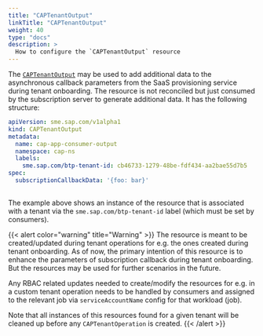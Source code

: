 ```yaml
---
title: "CAPTenantOutput"
linkTitle: "CAPTenantOutput"
weight: 40
type: "docs"
description: >
  How to configure the `CAPTenantOutput` resource
---
```


The [`CAPTenantOutput`](docs/reference/#sme.sap.com/v1alpha1.CAPTenantOutput) may be used to add additional data to the asynchronous callback parameters from the SaaS provisioning service during tenant onboarding. The resource is not reconciled but just consumed by the subscription server to generate additional data. It has the following structure:

```yaml
apiVersion: sme.sap.com/v1alpha1
kind: CAPTenantOutput
metadata:
  name: cap-app-consumer-output
  namespace: cap-ns
  labels:
    sme.sap.com/btp-tenant-id: cb46733-1279-48be-fdf434-aa2bae55d7b5
spec:
  subscriptionCallbackData: '{foo: bar}'
  
```
The example above shows an instance of the resource that is associated with a tenant via the `sme.sap.com/btp-tenant-id` label (which must be set by consumers).

{{< alert color="warning" title="Warning" >}}
The resource is meant to be created/updated during tenant operations for e.g. the ones created during tenant onboarding. As of now, the primary intention of this resource is to enhance the parameters of subscription callback during tenant onboarding. But the resources may be used for further scenarios in the future.

Any RBAC related updates needed to create/modify the resources for e.g. in a custom tenant operation needs to be handled by consumers and assigned to the relevant job via `serviceAccountName` config for that workload (job).

Note that all instances of this resources found for a given tenant will be cleaned up before any `CAPTenantOperation` is created.
{{< /alert >}}